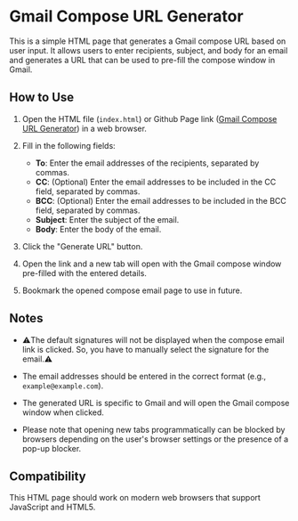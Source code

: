 # Gmail Compose URL Generator

This is a simple HTML page that generates a Gmail compose URL based on user input. It allows users to enter recipients, subject, and body for an email and generates a URL that can be used to pre-fill the compose window in Gmail.

## How to Use

1. Open the HTML file (`index.html`) or Github Page link ([Gmail Compose URL Generator](https://upendra-thunuguntla.github.io/gmail-compose-url-generator/)) in a web browser.

2. Fill in the following fields:
   - **To**: Enter the email addresses of the recipients, separated by commas.
   - **CC**: (Optional) Enter the email addresses to be included in the CC field, separated by commas.
   - **BCC**: (Optional) Enter the email addresses to be included in the BCC field, separated by commas.
   - **Subject**: Enter the subject of the email.
   - **Body**: Enter the body of the email.

3. Click the "Generate URL" button.
4. Open the link and a new tab will open with the Gmail compose window pre-filled with the entered details.
5. Bookmark the opened compose email page to use in future.

## Notes
- ⚠️The default signatures will not be displayed when the compose email link is clicked. So, you have to manually select the signature for the email.⚠️

- The email addresses should be entered in the correct format (e.g., `example@example.com`).

- The generated URL is specific to Gmail and will open the Gmail compose window when clicked.

- Please note that opening new tabs programmatically can be blocked by browsers depending on the user's browser settings or the presence of a pop-up blocker.

## Compatibility

This HTML page should work on modern web browsers that support JavaScript and HTML5.